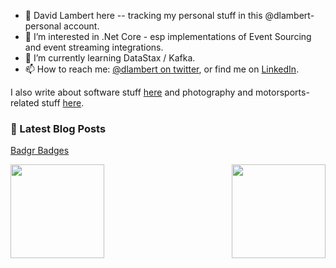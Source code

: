 - 👋 David Lambert here -- tracking my personal stuff in this @dlambert-personal account.
- 👀 I’m interested in .Net Core - esp implementations of Event Sourcing and event streaming integrations.
- 🌱 I’m currently learning DataStax / Kafka.
- 📫 How to reach me: [@dlambert on twitter](https://twitter.com/dlambert/), or find me on [LinkedIn](https://www.linkedin.com/in/dlambert/).

I also write about software stuff [here](http://blog.componentoriented.com/) and photography and motorsports-related stuff [here](https://lambertpix.com/).

### 📕 Latest Blog Posts

<!-- BLOG-POST-LIST:START -->
<!-- BLOG-POST-LIST:END -->

[Badgr Badges](https://api.badgr.io/public/collections/05f9c869069496b554fb3eb29ed013aa)

<div style="float:right"><img src="https://user-images.githubusercontent.com/28829920/146864711-b29471d4-11fe-42aa-8042-bbdc8e405051.png" width="150"></div>
<div style="float:left"><img src="https://api.badgr.io/public/assertions/coEcIr8LQ0q-4ClaCgb4EQ/image" width="150"></div>


<!---
dlambert-personal/dlambert-personal is a ✨ special ✨ repository because its `README.md` (this file) appears on your GitHub profile.
You can click the Preview link to take a look at your changes.
--->
